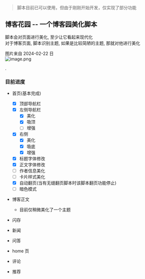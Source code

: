 > 脚本目前已可以使用，但由于刚刚开始开发，仅实现了部分功能

## 博客花园 -- 一个博客园美化脚本

脚本会对页面进行美化, 至少让它看起来现代化  
对于博客页面, 脚本识别主题, 如果是比较简陋的主题, 那就对他进行美化

图片来自 2024-02-22 日  
![image.png](https://s2.loli.net/2024/02/22/aGYp6m3osOLIUjl.png)

.

### 目前进度

- 首页(基本完成)
  - [x] 顶部导航栏
  - [x] 左侧导航栏
    - [x] 美化
    - [x] 吸顶
    - [ ] 增强
  - [x] 右侧
    - [x] 美化
    - [x] 吸底
    - [x] 增强
  - [x] 标题字体修改
  - [x] 正文字体修改
  - [ ] 作者信息美化
  - [ ] 卡片样式美化
  - [x] 自动翻页(当有无缝翻页脚本时该脚本翻页功能停止)
  - [ ] 暗色模式
- 博客正文

  - 目前仅稍微美化了一个主题

- 闪存
- 新闻
- 问答
- home 页
- 评论
- 推荐

